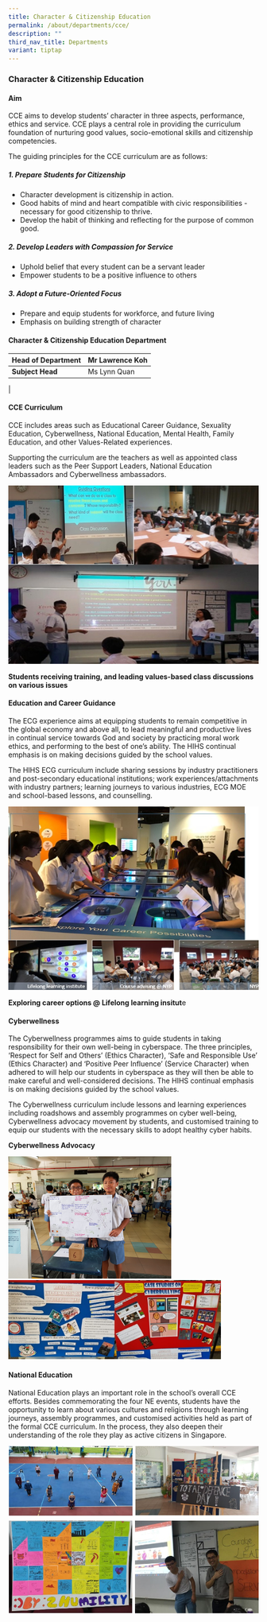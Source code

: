 ```yaml
---
title: Character & Citizenship Education
permalink: /about/departments/cce/
description: ""
third_nav_title: Departments
variant: tiptap
---
```

### **Character &amp; Citizenship Education**
#### **Aim**
CCE aims to develop students’ character in three aspects, performance, ethics and service. CCE plays a central role in providing the curriculum foundation of nurturing good values, socio-emotional skills and citizenship competencies.

The guiding principles for the CCE curriculum are as follows:

##### **1. Prepare Students for Citizenship**
* Character development is citizenship in action.
* Good habits of mind and heart compatible with civic responsibilities - necessary for good citizenship to thrive.
* Develop the habit of thinking and reflecting for the purpose of common good.

##### **2. Develop Leaders with Compassion for Service**
* Uphold belief that every student can be a servant leader
* Empower students to be a positive influence to others

##### **3. Adopt a Future-Oriented Focus**
* Prepare and equip students for workforce, and future living
* Emphasis on building strength of character

#### **Character &amp; Citizenship Education Department**

| **Head of Department** | Mr Lawrence Koh |
|---|---|
| **Subject Head** | Ms Lynn Quan |
| 

#### **CCE Curriculum**

CCE includes areas such as Educational Career Guidance, Sexuality Education, Cyberwellness, National Education, Mental Health, Family Education, and other Values-Related experiences.

Supporting the curriculum are the teachers as well as appointed class leaders such as the Peer Support Leaders, National Education Ambassadors and Cyberwellness ambassadors.

![](/images/cce%201.jpg)

**Students receiving training, and leading values-based class discussions on various issues**

#### **Education and Career Guidance**
The ECG experience aims at equipping students to remain competitive in the global economy and above all, to lead meaningful and productive lives in continual service towards God and society by practicing moral work ethics, and performing to the best of one’s ability. The HIHS continual emphasis is on making decisions guided by the school values.

The HIHS ECG curriculum include sharing sessions by industry practitioners and post-secondary educational institutions; work experiences/attachments with industry partners; learning journeys to various industries, ECG MOE and school-based lessons, and counselling.

![](/images/cce%202.jpg)

**Exploring career options @ Lifelong learning insitut**e

#### **Cyberwellness**

The Cyberwellness programmes aims to guide students in taking responsibility for their own well-being in cyberspace. The three principles, ‘Respect for Self and Others’ (Ethics Character), ‘Safe and Responsible Use’ (Ethics Character) and ‘Positive Peer Influence’ (Service Character) when adhered to will help our students in cyberspace as they will then be able to make careful and well-considered decisions. The HIHS continual emphasis is on making decisions guided by the school values.

The Cyberwellness curriculum include lessons and learning experiences including roadshows and assembly programmes on cyber well-being, Cyberwellness advocacy movement by students, and customised training to equip our students with the necessary skills to adopt healthy cyber habits.

**Cyberwellness Advocacy**

<img src="/images/cce%203.jpg" style="width:65%">
<img src="/images/cce4.jpg" style="width:85%">
		 
#### **National Education**

National Education plays an important role in the school’s overall CCE efforts. Besides commemorating the four NE events, students have the opportunity to learn about various cultures and religions through learning journeys, assembly programmes, and customised activities held as part of the formal CCE curriculum. In the process, they also deepen their understanding of the role they play as active citizens in Singapore.

![](/images/cce%205.jpg)